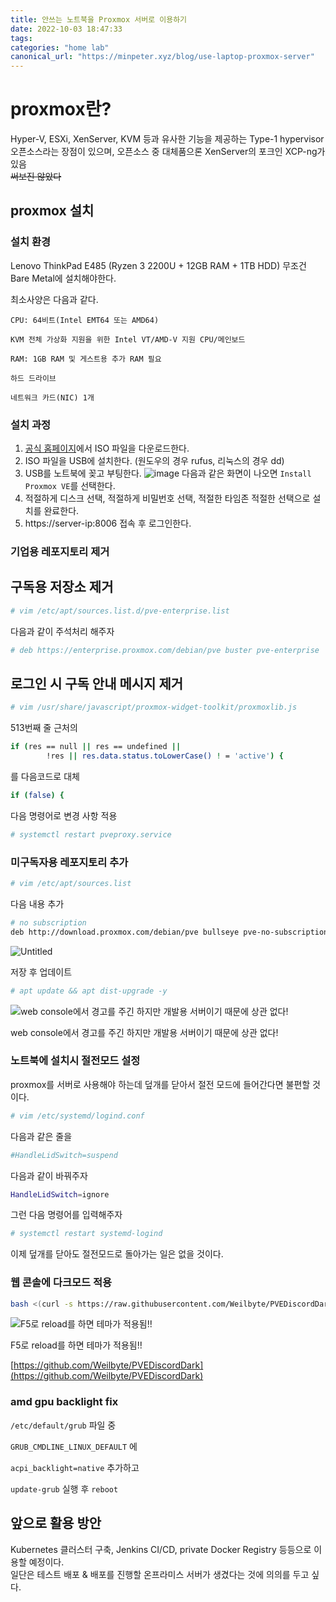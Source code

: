 ```yaml
---
title: 안쓰는 노트북을 Proxmox 서버로 이용하기
date: 2022-10-03 18:47:33
tags:
categories: "home lab"
canonical_url: "https://minpeter.xyz/blog/use-laptop-proxmox-server"
---
```


# proxmox란?

Hyper-V, ESXi, XenServer, KVM 등과 유사한 기능을 제공하는 Type-1 hypervisor  
오픈소스라는 장점이 있으며, 오픈소스 중 대체품으론 XenServer의 포크인 XCP-ng가 있음  
~~써보진 않았다~~

## proxmox 설치

### 설치 환경

Lenovo ThinkPad E485 (Ryzen 3 2200U + 12GB RAM + 1TB HDD)
무조건 Bare Metal에 설치해야한다.

최소사양은 다음과 같다.

```
CPU: 64비트(Intel EMT64 또는 AMD64)

KVM 전체 가상화 지원을 위한 Intel VT/AMD-V 지원 CPU/메인보드

RAM: 1GB RAM 및 게스트용 추가 RAM 필요

하드 드라이브

네트워크 카드(NIC) 1개
```

### 설치 과정

1. [공식 홈페이지](https://www.proxmox.com/en/downloads/category/iso-images-pve)에서 ISO 파일을 다운로드한다.
2. ISO 파일을 USB에 설치한다. (원도우의 경우 rufus, 리눅스의 경우 dd)
3. USB를 노트북에 꽂고 부팅한다.
   ![image](/images/pve-grub-menu.png)
   다음과 같은 화면이 나오면 `Install Proxmox VE`를 선택한다.
4. 적절하게 디스크 선택, 적절하게 비밀번호 선택, 적절한 타임존 적절한 선택으로 설치를 완료한다.
5. https://server-ip:8006 접속 후 로그인한다.

### 기업용 레포지토리 제거

## 구독용 저장소 제거

```bash
# vim /etc/apt/sources.list.d/pve-enterprise.list
```

다음과 같이 주석처리 해주자

```bash
# deb https://enterprise.proxmox.com/debian/pve buster pve-enterprise
```

## 로그인 시 구독 안내 메시지 제거

```bash
# vim /usr/share/javascript/proxmox-widget-toolkit/proxmoxlib.js
```

513번째 줄 근처의

```bash
if (res == null || res == undefined ||
		!res || res.data.status.toLowerCase() ! = 'active') {
```

를 다음코드로 대체

```bash
if (false) {
```

다음 명령어로 변경 사항 적용

```bash
# systemctl restart pveproxy.service
```

### 미구독자용 레포지토리 추가

```bash
# vim /etc/apt/sources.list
```

다음 내용 추가

```bash
# no subscription
deb http://download.proxmox.com/debian/pve bullseye pve-no-subscription
```

![Untitled](/images/setup-proxmox/pve-no-subscription.png)

저장 후 업데이트

```bash
# apt update && apt dist-upgrade -y
```

![web console에서 경고를 주긴 하지만 개발용 서버이기 때문에 상관 없다!](/images/setup-proxmox/web-console-warning.png)

web console에서 경고를 주긴 하지만 개발용 서버이기 때문에 상관 없다!

### 노트북에 설치시 절전모드 설정

proxmox를 서버로 사용해야 하는데 덮개를 닫아서 절전 모드에 들어간다면 불편할 것이다.

```bash
# vim /etc/systemd/logind.conf
```

다음과 같은 줄을

```bash
#HandleLidSwitch=suspend
```

다음과 같이 바꿔주자

```bash
HandleLidSwitch=ignore
```

그런 다음 명령어를 입력해주자

```bash
# systemctl restart systemd-logind
```

이제 덮개를 닫아도 절전모드로 돌아가는 일은 없을 것이다.

### 웹 콘솔에 다크모드 적용

```bash
bash <(curl -s https://raw.githubusercontent.com/Weilbyte/PVEDiscordDark/master/PVEDiscordDark.sh ) install
```

![F5로 reload를 하면 테마가 적용됨!!](/images/setup-proxmox/proxmox-dark-theme.png)

F5로 reload를 하면 테마가 적용됨!!

[https://github.com/Weilbyte/PVEDiscordDark](https://github.com/Weilbyte/PVEDiscordDark)

### amd gpu backlight fix

`/etc/default/grub` 파일 중

`GRUB_CMDLINE_LINUX_DEFAULT` 에

`acpi_backlight=native` 추가하고

`update-grub` 실행 후 `reboot`

## 앞으로 활용 방안

Kubernetes 클러스터 구축, Jenkins CI/CD, private Docker Registry 등등으로 이용할 예정이다.  
일단은 테스트 배포 & 배포를 진행할 온프라미스 서버가 생겼다는 것에 의의를 두고 싶다.
